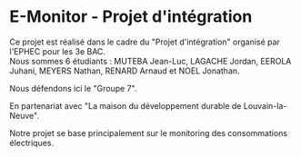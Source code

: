 # E-Monitor - Projet d'intégration

Ce projet est réalisé dans le cadre du "Projet d'intégration" organisé par l'EPHEC pour les 3e BAC.      
Nous sommes 6 étudiants : MUTEBA Jean-Luc, LAGACHE Jordan, EEROLA Juhani, MEYERS Nathan, RENARD Arnaud et NOEL Jonathan.      

Nous défendons ici le "Groupe 7".                

En partenariat avec "La maison du développement durable de Louvain-la-Neuve".            



Notre projet se base principalement sur le monitoring des consommations électriques.
